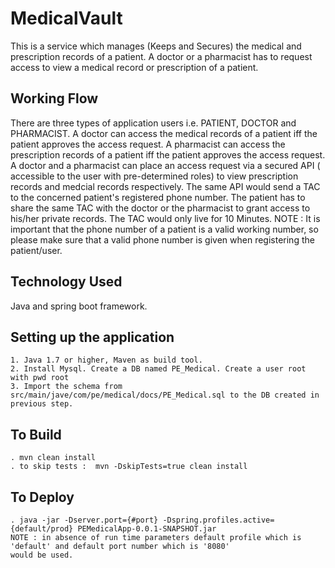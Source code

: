 # MedicalVault

This is a service which manages (Keeps and Secures) the medical and prescription records of a patient. A doctor or a
pharmacist has to request access to view a medical record or prescription of a patient.

## Working Flow

There are three types of application users i.e. PATIENT, DOCTOR and PHARMACIST. A doctor can access the medical records
of a patient iff the patient approves the access request. A pharmacist can access the prescription records of a patient
iff the patient approves the access request. A doctor and a pharmacist can place an access request via a secured API (
accessible to the user with pre-determined roles) to view prescription records and medcial records respectively. The
same API would send a TAC to the concerned patient's registered phone number. The patient has to share the same TAC with
the doctor or the pharmacist to grant access to his/her private records. The TAC would only live for 10 Minutes. NOTE :
It is important that the phone number of a patient is a valid working number, so please make sure that a valid phone
number is given when registering the patient/user.

## Technology Used

Java and spring boot framework.

## Setting up the application

```
1. Java 1.7 or higher, Maven as build tool.
2. Install Mysql. Create a DB named PE_Medical. Create a user root with pwd root
3. Import the schema from src/main/jave/com/pe/medical/docs/PE_Medical.sql to the DB created in previous step.
```

## To Build

```
. mvn clean install 
. to skip tests :  mvn -DskipTests=true clean install
```

## To Deploy

```
. java -jar -Dserver.port={#port} -Dspring.profiles.active={default/prod} PEMedicalApp-0.0.1-SNAPSHOT.jar
NOTE : in absence of run time parameters default profile which is 'default' and default port number which is '8080'
would be used.
```
